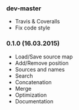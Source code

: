 ### dev-master

* Travis & Coveralls
* Fix code style

### 0.1.0 (16.03.2015)

* Load/Save source map
* Add/Remove position
* Sources and names
* Search
* Concatenation
* Merge
* Optimization
* Documentation
